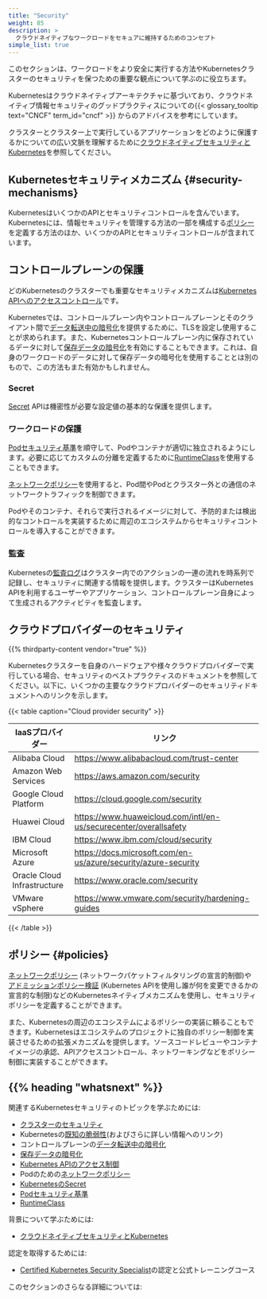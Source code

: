 ```yaml
---
title: "Security"
weight: 85
description: >
  クラウドネイティブなワークロードをセキュアに維持するためのコンセプト
simple_list: true
---
```


このセクションは、ワークロードをより安全に実行する方法やKubernetesクラスターのセキュリティを保つための重要な観点について学ぶのに役立ちます。

Kubernetesはクラウドネイティブアーキテクチャに基づいており、クラウドネイティブ情報セキュリティのグッドプラクティスについての{{< glossary_tooltip text="CNCF" term_id="cncf" >}} からのアドバイスを参考にしています。

クラスターとクラスター上で実行しているアプリケーションをどのように保護するかについての広い文脈を理解するために[クラウドネイティブセキュリティとKubernetes](/docs/concepts/security/cloud-native-security/)を参照してください。

## Kubernetesセキュリティメカニズム {#security-mechanisms}

KubernetesはいくつかのAPIとセキュリティコントロールを含んでいます。
Kubernetesには、情報セキュリティを管理する方法の一部を構成する[ポリシー](#policies)を定義する方法のほか、いくつかのAPIとセキュリティコントロールが含まれています。

## コントロールプレーンの保護

どのKubernetesのクラスターでも重要なセキュリティメカニズムは[Kubernetes APIへのアクセスコントロール](/ja/docs/concepts/security/controlling-access)です。

Kubernetesでは、コントロールプレーン内やコントロールプレーンとそのクライアント間で[データ転送中の暗号化](/docs/tasks/tls/managing-tls-in-a-cluster/)を提供するために、TLSを設定し使用することが求められます。また、Kubernetesコントロールプレーン内に保存されているデータに対して[保存データの暗号化](/docs/tasks/administer-cluster/encrypt-data/)を有効にすることもできます。これは、自身のワークロードのデータに対して保存データの暗号化を使用することとは別のもので、この方法もまた有効かもしれません。

### Secret

[Secret](/docs/concepts/configuration/secret/) APIは機密性が必要な設定値の基本的な保護を提供します。

### ワークロードの保護

[Podセキュリティ基準](/docs/concepts/security/pod-security-standards/)を順守して、Podやコンテナが適切に独立されるようにします。必要に応じてカスタムの分離を定義するために[RuntimeClass](/ja/docs/concepts/containers/runtime-class)を使用することもできます。

[ネットワークポリシー](/ja/docs/concepts/services-networking/network-policies/)を使用すると、Pod間やPodとクラスター外との通信のネットワークトラフィックを制御できます。

Podやそのコンテナ、それらで実行されるイメージに対して、予防的または検出的なコントロールを実装するために周辺のエコシステムからセキュリティコントロールを導入することができます。

### 監査

Kubernetesの[監査ログ](/ja/docs/tasks/debug/debug-cluster/audit/)はクラスター内でのアクションの一連の流れを時系列で記録し、セキュリティに関連する情報を提供します。クラスターはKubernetes APIを利用するユーザーやアプリケーション、コントロールプレーン自身によって生成されるアクティビティを監査します。

## クラウドプロバイダーのセキュリティ

{{% thirdparty-content vendor="true" %}} 

Kubernetesクラスターを自身のハードウェアや様々クラウドプロバイダーで実行している場合、セキュリティのベストプラクティスのドキュメントを参照してください。以下に、いくつかの主要なクラウドプロバイダーのセキュリティドキュメントへのリンクを示します。

{{< table caption="Cloud provider security" >}}

IaaSプロバイダー        | リンク |
-------------------- | ------------ |
Alibaba Cloud | https://www.alibabacloud.com/trust-center |
Amazon Web Services | https://aws.amazon.com/security |
Google Cloud Platform | https://cloud.google.com/security |
Huawei Cloud | https://www.huaweicloud.com/intl/en-us/securecenter/overallsafety |
IBM Cloud | https://www.ibm.com/cloud/security |
Microsoft Azure | https://docs.microsoft.com/en-us/azure/security/azure-security |
Oracle Cloud Infrastructure | https://www.oracle.com/security |
VMware vSphere | https://www.vmware.com/security/hardening-guides |

{{< /table >}} 

## ポリシー {#policies}

[ネットワークポリシー](/ja/docs/concepts/services-networking/network-policies/)
(ネットワークパケットフィルタリングの宣言的制御)や
[アドミッションポリシー検証](/docs/reference/access-authn-authz/validating-admission-policy/) (Kubernetes APIを使用し誰が何を変更できるかの宣言的な制限)などのKubernetesネイティブメカニズムを使用し、セキュリティポリシーを定義することができます。

また、Kubernetesの周辺のエコシステムによるポリシーの実装に頼ることもできます。Kubernetesはエコシステムのプロジェクトに独自のポリシー制御を実装させるための拡張メカニズムを提供します。ソースコードレビューやコンテナイメージの承認、APIアクセスコントロール、ネットワーキングなどをポリシー制御に実装することができます。

## {{% heading "whatsnext" %}} 

関連するKubernetesセキュリティのトピックを学ぶためには:

* [クラスターのセキュリティ](/ja/docs/tasks/administer-cluster/securing-a-cluster/)
* Kubernetesの[既知の脆弱性](/docs/reference/issues-security/official-cve-feed/)(およびさらに詳しい情報へのリンク)
* コントロールプレーンの[データ転送中の暗号化](/docs/tasks/tls/managing-tls-in-a-cluster/)
* [保存データの暗号化](/docs/tasks/administer-cluster/encrypt-data/)
* [Kubernetes APIのアクセス制御](/ja/docs/concepts/security/controlling-access)
* Podのための[ネットワークポリシー](/ja/docs/concepts/services-networking/network-policies/)
* [KubernetesのSecret](/ja/docs/concepts/configuration/secret/)
* [Podセキュリティ基準](/ja/docs/concepts/security/pod-security-standards/)
* [RuntimeClass](/ja/docs/concepts/containers/runtime-class)

背景について学ぶためには:

<!-- if changing this, also edit the front matter of content/en/docs/concepts/security/cloud-native-security.md to match; check the no_list setting -->
* [クラウドネイティブセキュリティとKubernetes](/docs/concepts/security/cloud-native-security/)

認定を取得するためには:

* [Certified Kubernetes Security Specialist](https://training.linuxfoundation.org/ja/certification/certified-kubernetes-security-specialist/)の認定と公式トレーニングコース

このセクションのさらなる詳細については: 
